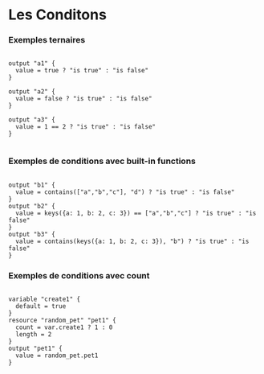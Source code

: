 

# Les Conditons

### Exemples ternaires

~~~~~~~~~~~~~~~~~~~~~~~~~~~~~~~~~~~~~~~~~~ {.zsh}

output "a1" {
  value = true ? "is true" : "is false"
}

output "a2" {
  value = false ? "is true" : "is false"
}

output "a3" {
  value = 1 == 2 ? "is true" : "is false"
}


~~~~~~~~~~~~~~~~~~~~~~~~~~~~~~~~~~~~~~~~~~


### Exemples de conditions avec built-in functions

~~~~~~~~~~~~~~~~~~~~~~~~~~~~~~~~~~~~~~~~~~ {.zsh}

output "b1" {
  value = contains(["a","b","c"], "d") ? "is true" : "is false"
}
output "b2" {
  value = keys({a: 1, b: 2, c: 3}) == ["a","b","c"] ? "is true" : "is false"
}
output "b3" {
  value = contains(keys({a: 1, b: 2, c: 3}), "b") ? "is true" : "is false"
}

~~~~~~~~~~~~~~~~~~~~~~~~~~~~~~~~~~~~~~~~~~


### Exemples de conditions avec count 


~~~~~~~~~~~~~~~~~~~~~~~~~~~~~~~~~~~~~~~~~~ {.zsh}

variable "create1" {
  default = true
}
resource "random_pet" "pet1" {
  count = var.create1 ? 1 : 0
  length = 2
}
output "pet1" {
  value = random_pet.pet1
}

~~~~~~~~~~~~~~~~~~~~~~~~~~~~~~~~~~~~~~~~~~